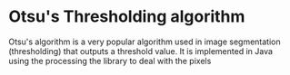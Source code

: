 # Otsu's Thresholding algorithm

Otsu's algorithm is a very popular algorithm used in image segmentation (thresholding) that outputs a threshold value. It is implemented in Java using the processing the library to deal with the pixels
